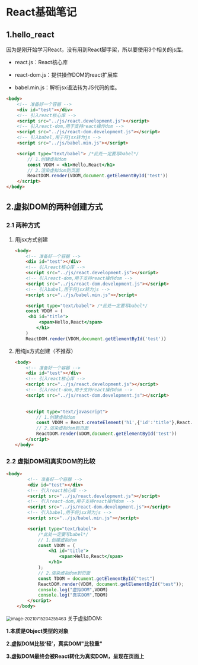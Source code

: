 # React基础笔记

## 1.hello_react

因为是刚开始学习React，没有用到React脚手架，所以要使用3个相关的js库。

* react.js：React核心库

* react-dom.js：提供操作DOM的react扩展库

* babel.min.js：解析jsx语法转为JS代码的库。

  

```html
<body>
    <!-- 准备好一个容器 -->
    <div id="test"></div>
    <!-- 引入react核心库 -->
    <script src="../js/react.development.js"></script>
    <!-- 引入react-dom,用于支持react操作dom -->
    <script src="../js/react-dom.development.js"></script>
    <!-- 引入babel,用于将jsx转为js -->
    <script src="../js/babel.min.js"></script>

    <script type="text/babel"> /*此处一定要写babel*/
        // 1.创建虚拟dom
        const VDOM = <h1>Hello,React</h1>
        // 2.渲染虚拟dom到页面
        ReactDOM.render(VDOM,document.getElementById('test'))
    </script>
</body>
```

## 2.虚拟DOM的两种创建方式

### 2.1 两种方式

1. 用jsx方式创建

   ```html
   <body>
       <!-- 准备好一个容器 -->
       <div id="test"></div>
       <!-- 引入react核心库 -->
       <script src="../js/react.development.js"></script>
       <!-- 引入react-dom,用于支持react操作dom -->
       <script src="../js/react-dom.development.js"></script>
       <!-- 引入babel,用于将jsx转为js -->
       <script src="../js/babel.min.js"></script>
   
       <script type="text/babel"> /*此处一定要写babel*/
       const VDOM = (
       	<h1 id="title">
       		<span>Hello,React</span>
           </h1>
       )
       ReactDOM.render(VDOM,document.getElementById('test'))
   ```

   

2. 用纯js方式创建（不推荐）

   ```html
   <body>
       <!-- 准备好一个容器 -->
       <div id="test"></div>
       <!-- 引入react核心库 -->
       <script src="../js/react.development.js"></script>
       <!-- 引入react-dom,用于支持react操作dom -->
       <script src="../js/react-dom.development.js"></script>
       
   
       <script type="text/javascript"> 
           // 1.创建虚拟dom
           const VDOM = React.createElement('h1',{'id':'title'},React.createElement('span',{},'hello,react')) /* 标签名称 标签属性 标签内容*/
           // 2.渲染虚拟dom到页面
           ReactDOM.render(VDOM,document.getElementById('test'))
       </script>
   </body>
   ```

### 2.2 虚拟DOM和真实DOM的比较

```html
<body>
        <!-- 准备好一个容器 -->
        <div id="test"></div>
        <!-- 引入react核心库 -->
        <script src="../js/react.development.js"></script>
        <!-- 引入react-dom,用于支持react操作dom -->
        <script src="../js/react-dom.development.js"></script>
        <!-- 引入babel,用于将jsx转为js -->
        <script src="../js/babel.min.js"></script>

        <script type="text/babel">
            /*此处一定要写babel*/
            // 1.创建虚拟dom
            const VDOM = (
                <h1 id="title">
                    <span>Hello,React</span>
                </h1>
            );
            // 2.渲染虚拟dom到页面
            const TDOM = document.getElementById("test")
            ReactDOM.render(VDOM, document.getElementById("test"));
            console.log("虚拟DOM",VDOM)
            console.log("真实DOM",TDOM)
        </script>
    </body>
```

<img src="D:\web\LearnReact\React基础笔记.assets\image-20210715204255463.png" alt="image-20210715204255463" style="zoom:80%;" />
关于虚拟DOM:

**1.本质是Object类型的对象**

**2.虚拟DOM比较‘轻’，真实DOM"比较重"**

**3.虚拟DOM最终会被React转化为真实DOM，呈现在页面上**

